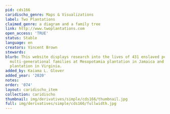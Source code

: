```yaml
---
pid: cds166
caridischo_genre: Maps & Visualizations
label: Two Plantations
claimed_genre: a diagram and a family tree
link: http://www.twoplantations.com
open_access: 'TRUE'
status: Stable
language: en
creators: Vincent Brown
stewards: 
blurb: This website displays research into the lives of 431 enslaved people in seven
  multi-generational families at Mesopotamia plantation in Jamaica and Mount Airy
  plantation in Virginia.
added_by: Kaiama L. Glover
added_year: '2020'
notes: 
order: '074'
layout: caridischo_item
collection: caridischo
thumbnail: img/derivatives/simple/cds166/thumbnail.jpg
full: img/derivatives/simple/cds166/fullwidth.jpg
---
```

